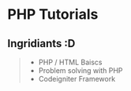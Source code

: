 # PHP Tutorials

## Ingridiants :D

> - PHP / HTML Baiscs
> - Problem solving with PHP
> - Codeigniter Framework
